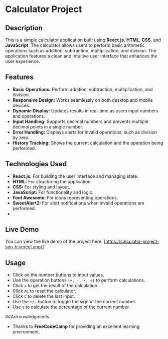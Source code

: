 # Calculator Project

## Description

This is a simple calculator application built using **React.js**, **HTML**, **CSS**, and **JavaScript**. The calculator allows users to perform basic arithmetic operations such as addition, subtraction, multiplication, and division. The application features a clean and intuitive user interface that enhances the user experience.

## Features

- **Basic Operations:** Perform addition, subtraction, multiplication, and division.
- **Responsive Design:** Works seamlessly on both desktop and mobile devices.
- **Dynamic Display:** Updates results in real-time as users input numbers and operations.
- **Input Handling:** Supports decimal numbers and prevents multiple decimal points in a single number.
- **Error Handling:** Displays alerts for invalid operations, such as division by zero.
- **History Tracking:** Shows the current calculation and the operation being performed.

## Technologies Used

- **React.js:** For building the user interface and managing state.
- **HTML:** For structuring the application.
- **CSS:** For styling and layout.
- **JavaScript:** For functionality and logic.
- **Font Awesome:** For icons representing operations.
- **SweetAlert2:** For alert notifications when invalid operations are performed.
- 
## Live Demo
You can view the live demo of the project here: [https://calculator-project-son-tr.vercel.app/]

## Usage
- Click on the number buttons to input values.
- Use the operation buttons `(+, -, ×, ÷)` to perform calculations.
- Click `=` to get the result of the calculation.
- Click `AC` to reset the calculator.
- Click `C` to delete the last input.
- Use the `+/-` button to toggle the sign of the current number.
- Use `%` to calculate the percentage of the current number.

##Acknowledgments
- Thanks to **FreeCodeCamp** for providing an excellent learning environment.
